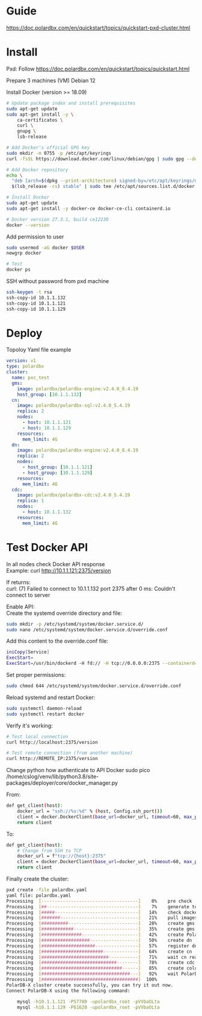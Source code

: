 # Guide

https://doc.polardbx.com/en/quickstart/topics/quickstart-pxd-cluster.html

# Install

Pxd: Follow
https://doc.polardbx.com/en/quickstart/topics/quickstart.html  

Prepare 3 machines (VM)
Debian 12

Install Docker (version >= 18.09)

```bash
# Update package index and install prerequisites
sudo apt-get update
sudo apt-get install -y \
    ca-certificates \
    curl \
    gnupg \
    lsb-release

# Add Docker's official GPG key
sudo mkdir -m 0755 -p /etc/apt/keyrings
curl -fsSL https://download.docker.com/linux/debian/gpg | sudo gpg --dearmor -o /etc/apt/keyrings/docker.gpg

# Add Docker repository
echo \
  "deb [arch=$(dpkg --print-architecture) signed-by=/etc/apt/keyrings/docker.gpg] https://download.docker.com/linux/debian \
  $(lsb_release -cs) stable" | sudo tee /etc/apt/sources.list.d/docker.list > /dev/null

# Install Docker
sudo apt-get update
sudo apt-get install -y docker-ce docker-ce-cli containerd.io

# Docker version 27.3.1, build ce12230
docker --version
```

Add permission to user

```bash
sudo usermod -aG docker $USER
newgrp docker

# Test
docker ps
```

SSH without password from pxd machine

```bash
ssh-keygen -t rsa
ssh-copy-id 10.1.1.132
ssh-copy-id 10.1.1.121
ssh-copy-id 10.1.1.129
```

# Deploy

Topoloy Yaml file example

```yaml
version: v1
type: polardbx
cluster:
  name: pxc_test
  gms:
    image: polardbx/polardbx-engine:v2.4.0_8.4.19
    host_group: [10.1.1.132]
  cn:
    image: polardbx/polardbx-sql:v2.4.0_5.4.19
    replica: 2
    nodes:
      - host: 10.1.1.121
      - host: 10.1.1.129
    resources:
      mem_limit: 4G
  dn:
    image: polardbx/polardbx-engine:v2.4.0_8.4.19
    replica: 2
    nodes:
      - host_group: [10.1.1.121]
      - host_group: [10.1.1.129]
    resources:
      mem_limit: 4G
  cdc:
    image: polardbx/polardbx-cdc:v2.4.0_5.4.19
    replica: 1
    nodes:
      - host: 10.1.1.132
    resources:
      mem_limit: 4G
```

# Test Docker API

In all nodes check Docker API response  
Example: curl http://10.1.1.121:2375/version  

If returns:  
curl: (7) Failed to connect to 10.1.1.132 port 2375 after 0 ms: Couldn't connect to server

Enable API:  
Create the systemd override directory and file:

```bash
sudo mkdir -p /etc/systemd/system/docker.service.d/
sudo nano /etc/systemd/system/docker.service.d/override.conf
```

Add this content to the override.conf file:

```bash
iniCopy[Service]
ExecStart=
ExecStart=/usr/bin/dockerd -H fd:// -H tcp://0.0.0.0:2375 --containerd=/run/containerd/containerd.sock
```

Set proper permissions:

```bash
sudo chmod 644 /etc/systemd/system/docker.service.d/override.conf
```

Reload systemd and restart Docker:

```bash
sudo systemctl daemon-reload
sudo systemctl restart docker
```

Verify it's working:

```bash
# Test local connection
curl http://localhost:2375/version

# Test remote connection (from another machine)
curl http://REMOTE_IP:2375/version
```

Change python how authenticate to API Docker
sudo pico /home/cslog/venv/lib/python3.8/site-packages/deployer/core/docker_manager.py

From:
```bash
def get_client(host):
    docker_url = "ssh://%s:%d" % (host, Config.ssh_port())        
    client = docker.DockerClient(base_url=docker_url, timeout=60, max_pool_size=100)
    return client
```
To:
```bash
def get_client(host):
    # Change from SSH to TCP
    docker_url = f"tcp://{host}:2375"
    client = docker.DockerClient(base_url=docker_url, timeout=60, max_pool_size=100)
    return client
```

Finally create the cluster:

```bash
pxd create -file polardbx.yaml
yaml file: polardbx.yaml
Processing  [------------------------------------]    0%    pre check
Processing  [##----------------------------------]    7%    generate topology
Processing  [#####-------------------------------]   14%    check docker engine version
Processing  [#######-----------------------------]   21%    pull images
Processing  [##########--------------------------]   28%    create gms node
Processing  [############------------------------]   35%    create gms db and tables
Processing  [###############---------------------]   42%    create PolarDB-X root account
Processing  [##################------------------]   50%    create dn
Processing  [####################----------------]   57%    register dn to gms
Processing  [#######################-------------]   64%    create cn
Processing  [#########################-----------]   71%    wait cn ready
Processing  [############################--------]   78%    create cdc containers
Processing  [##############################------]   85%    create columnar containers
Processing  [#################################---]   92%    wait PolarDB-X ready
Processing  [####################################]  100%
PolarDB-X cluster create successfully, you can try it out now.
Connect PolarDB-X using the following command:

    mysql -h10.1.1.121 -P57780 -upolardbx_root -pVVbaOLta
    mysql -h10.1.1.129 -P61620 -upolardbx_root -pVVbaOLta
```
